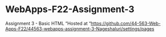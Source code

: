 # WebApps-F22-Assignment-3
Assignment 3 - Basic HTML
“Hosted at “https://github.com/44-563-Web-Apps-F22/44563-webapps-assignment-3-Nageshaluri/settings/pages